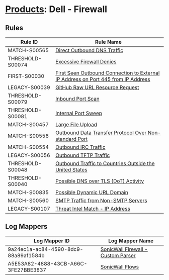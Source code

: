 # [Products](README.md): Dell - Firewall

## Rules

|Rule ID|Rule Name|
|----|----|
|MATCH-S00565|[Direct Outbound DNS Traffic](../rules/MATCH-S00565.md)|
|THRESHOLD-S00074|[Excessive Firewall Denies](../rules/THRESHOLD-S00074.md)|
|FIRST-S00030|[First Seen Outbound Connection to External IP Address on Port 445 from IP Address](../rules/FIRST-S00030.md)|
|LEGACY-S00039|[GitHub Raw URL Resource Request](../rules/LEGACY-S00039.md)|
|THRESHOLD-S00079|[Inbound Port Scan](../rules/THRESHOLD-S00079.md)|
|THRESHOLD-S00081|[Internal Port Sweep](../rules/THRESHOLD-S00081.md)|
|MATCH-S00457|[Large File Upload](../rules/MATCH-S00457.md)|
|MATCH-S00556|[Outbound Data Transfer Protocol Over Non-standard Port](../rules/MATCH-S00556.md)|
|MATCH-S00554|[Outbound IRC Traffic](../rules/MATCH-S00554.md)|
|LEGACY-S00056|[Outbound TFTP Traffic](../rules/LEGACY-S00056.md)|
|THRESHOLD-S00048|[Outbound Traffic to Countries Outside the United States](../rules/THRESHOLD-S00048.md)|
|THRESHOLD-S00040|[Possible DNS over TLS (DoT) Activity](../rules/THRESHOLD-S00040.md)|
|MATCH-S00835|[Possible Dynamic URL Domain](../rules/MATCH-S00835.md)|
|MATCH-S00560|[SMTP Traffic from Non-SMTP Servers](../rules/MATCH-S00560.md)|
|LEGACY-S00107|[Threat Intel Match - IP Address](../rules/LEGACY-S00107.md)|


## Log Mappers

|Log Mapper ID|Log Mapper Name|
|----|----|
|9a24ec1a-ac84-4590-8dc9-88a89af1584b|[SonicWall Firewall - Custom Parser](../mappings/9a24ec1a-ac84-4590-8dc9-88a89af1584b.md)|
|A5E53A82-4888-43CB-A66C-3FE27BBE3837|[SonicWall Flows](../mappings/A5E53A82-4888-43CB-A66C-3FE27BBE3837.md)|


